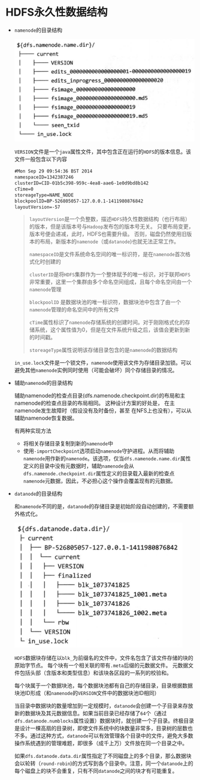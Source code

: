 # HDFS永久性数据结构

- `namenode`的目录结构

  ![](./imgs/namenode.png)

    `VERSION`文件是一个`java`属性文件，其中包含正在运行的`HDFS`的版本信息。该文件一般包含以下内容

     ```
    #Mon Sep 29 09:54:36 BST 2014
    namespaceID=1342387246
    clusterID=CID-01b5c398-959c-4ea8-aae6-1e0d9bd8b142
    cTime=0
    storeageType=NAME_NODE
    blockpoolID=BP-526805057-127.0.0.1-1411980876842
    layoutVersion=-57
    ```

    >`layoutVersion`是一个负整数，描述`HDFS`持久性数据结构（也行布局）的版本，但是该版本号与`Hadoop`发布包的版本号无关。 只要布局变更，版本号便会递减，此时，HDFS也需要升级。 否则，磁盘仍然使用旧版本的布局，新版本的`namenode`（或`datanode`)也就无法正常工作。
    >
    >`namespaceID`是文件系统命名空间的唯一标识符，是在`namenode`首次格式化时创建的
    >
    >`clusterID`是将`HDFS`集群作为一个整体赋予的唯一标识，对于联邦`HDFS`非常重要，这里一个集群由多个命名空间组成，且每个命名空间由一个`namenode`管理
    >
    >`blockpoolID` 是数据块池的唯一标识符，数据块池中包含了由一个`namenode`管理的命名空间中的所有文件
    >
    >`cTime`属性标识了`namenode`存储系统的创建时间。对于刚刚格式化的存储系统，这个属性值为0，但是在文件系统升级之后，该值会更新到新的时间戳。
    >
    >`storeageType`属性说明该存储目录包含的是`namenode`的数据结构

    `in_use.lock`文件是一个锁文件，`namenode`使用该文件为存储目录加锁。可以避免其他`namenode`实例同时使用（可能会破坏）同个存储目录的情况。


- 辅助`namenode`的目录结构

    辅助namenode的检查点目录(dfs.namenode.checkpoint.dir)的布局和主namenode的检查点目录的布局相同。
    这种设计方案的好处是， 在主namenode发生故障时（假设没有及时备份，甚至 在NFS上也没有），可以从辅助namenode恢复数据。

    有两种实现方法
    - 将相关存储目录复制到新的`namenode`中
    - 使用`-importCheckpoint`选项启动`namenode`守护进程。从而将辅助`namenode`用作新的`namenode`。该选项，仅当`dfs.namenode.name.dir`属性定义的目录中没有元数据时，辅助`namenode`会从`dfs.namenode.checkpoint.dir`属性定义的目录载入最新的检查点`namenode`元数据，因此，不必担心这个操作会覆盖现有的元数据。


- `datanode`的目录结构

    和`namenode`不同的是，`datanode`的存储目录是初始阶段自动创建的，不需要额外格式化。

    ![](./imgs/datanode.png)

    `HDFS`数据块存储在以`blk_`为前缀名的文件中，文件名包含了该文件存储的块的原始字节点。 每个块有一个相关联的带有`.meta`后缀的元数据文件。 元数据文件包括头部（含版本和类型信息）和该块各区段的一系列的校验和。

    每个块属于一个数据块池，每个数据块池都有自己的存储目录，目录根据数据块池ID形成（和`namenode`的`VERSION`文件中的数据块池ID相同）

    当目录中数据块的数量增加到一定规模时，`datanode`会创建一个子目录来存放新的数据块及其元数据信息。如果当前目录已经存储了`64`个（通过`dfs.datanode.numblocks`属性设置）数据块时，就创建一个子目录。终极目录是设计一棵高扇的目录树，即使文件系统中的块数量非常多，目录树的层数也不多。通过这种方式，`datanode`可以有效管理各个目录中的文件，避免大多数操作系统遇到的管理难题，即很多（成千上万）文件放在同一个目录之中。

    如果`dfs.datanode.data.dir`属性指定了不同磁盘上的多个目录，那么数据块会以轮转（`round-robin`)的方式写到各个目录中。注意，同一个`datanode`上的每个磁盘上的块不会重复，只有不同`datanode`之间的块才有可能重复。
